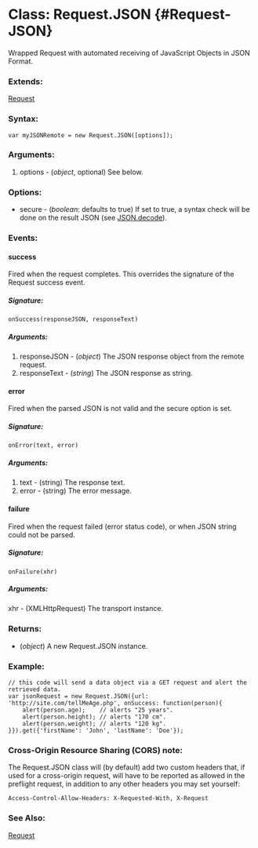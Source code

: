 Class: Request.JSON {#Request-JSON}
=================================

Wrapped Request with automated receiving of JavaScript Objects in JSON Format.

### Extends:

[Request](/Request/Request)

### Syntax:

	var myJSONRemote = new Request.JSON([options]);

### Arguments:

1. options - (*object*, optional) See below.

### Options:

* secure  - (*boolean*: defaults to true) If set to true, a syntax check will be done on the result JSON (see [JSON.decode](/Utilities/JSON#JSON:decode)).

### Events:

#### success

Fired when the request completes. This overrides the signature of the Request success event.

##### Signature:

	onSuccess(responseJSON, responseText)

##### Arguments:

1. responseJSON - (*object*) The JSON response object from the remote request.
2. responseText - (*string*) The JSON response as string.

#### error

Fired when the parsed JSON is not valid and the secure option is set.

##### Signature:

	onError(text, error)

##### Arguments:

1. text - (string) The response text.
2. error - (string) The error message.

#### failure

Fired when the request failed (error status code), or when JSON string could not be parsed.

##### Signature:

	onFailure(xhr)

##### Arguments:

xhr - (XMLHttpRequest) The transport instance.

### Returns:

* (*object*) A new Request.JSON instance.

### Example:

	// this code will send a data object via a GET request and alert the retrieved data.
	var jsonRequest = new Request.JSON({url: 'http://site.com/tellMeAge.php', onSuccess: function(person){
		alert(person.age);    // alerts "25 years".
		alert(person.height); // alerts "170 cm".
		alert(person.weight); // alerts "120 kg".
	}}).get({'firstName': 'John', 'lastName': 'Doe'});

### Cross-Origin Resource Sharing (CORS) note:

The Request.JSON class will (by default) add two custom headers that, if used for a cross-origin request, will have to be reported as allowed in the preflight request, in addition to any other headers you may set yourself:

	Access-Control-Allow-Headers: X-Requested-With, X-Request

### See Also:

[Request](/core/Request/Request)
